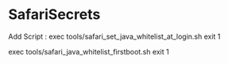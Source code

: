 SafariSecrets
=============


Add Script : exec tools/safari_set_java_whitelist_at_login.sh
exit 1


exec tools/safari_java_whitelist_firstboot.sh
exit 1
